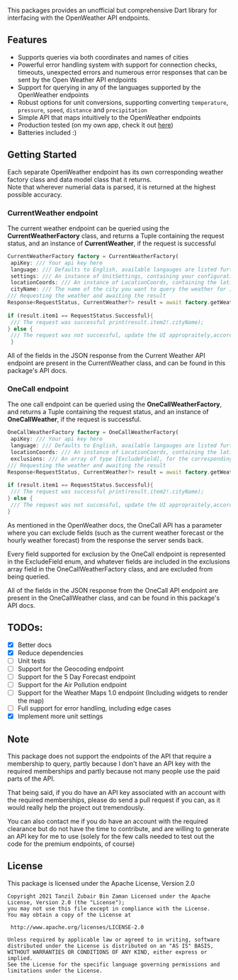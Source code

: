 This packages provides an unofficial but comprehensive Dart library for interfacing with the OpenWeather API endpoints.  
  
## Features  
- Supports queries via both coordinates and names of cities  
- Powerful error handling system with support for connection checks, timeouts, unexpected errors and numerous error responses that can be sent by the Open Weather API endpoints  
- Support for querying in any of the languages supported by the OpenWeather endpoints  
- Robust options for unit conversions, supporting converting `temperature`, `pressure`, `speed`, `distance` and `precipitation`  
- Simple API that maps intuitively to the OpenWeather endpoints  
- Production tested (on my own app, check it out [here](https://play.google.com/store/apps/details?id=tanzilzubairbinzaman.caelum))  
- Batteries included  :)
  
## Getting Started  
Each separate OpenWeather endpoint has its own corresponding weather factory class and data model class that it returns.  
Note that wherever numerial data is parsed, it is returned at the highest possible accuracy.
  
### CurrentWeather endpoint  
The current weather endpoint can be queried using the **CurrentWeatherFactory** class, and returns a Tuple containing the request status, and an instance of **CurrentWeather**, if the request is successful  
```dart 
CurrentWeatherFactory factory = CurrentWeatherFactory(  
 apiKey: /// Your api key here 
 language: /// Defaults to English, available langauges are listed further below 
 settings: /// An instance of UnitSettings, containing your configuration of what units you want the weather data recevied to be converted to 
 locationCoords: /// An instance of LocationCoords, containing the latitude and longitude you want to query the weather for 
 cityName: /// The name of the city you want to query the weather for );  
/// Requesting the weather and awaiting the result  
Response<RequestStatus, CurrentWeather?> result = await factory.getWeather();  
  
if (result.item1 == RequestStatus.Successful){  
 /// The request was successful print(result.item2!.cityName);
} else {  
 /// The request was not successful, update the UI appropraitely,according to the error that caused the failure print(result.item1);
 }  
```  
All of the fields in the JSON response from the Current Weather API endpoint are present in the CurrentWeather class, and can be found in this package's API docs.  
  
### OneCall endpoint  
The one call endpoint can be queried using the **OneCallWeatherFactory**, and returns a Tuple containing the request status, and an instance of **OneCallWeather**, if the request is successful.  
```dart 
OneCallWeatherFactory factory = OneCallWeatherFactory(  
 apiKey: /// Your api key here 
 language: /// Defaults to English, available langauges are listed further below settings: /// An instance of UnitSettings, containing your configuration of what units you want the weather data recevied to be converted to 
 locationCoords: /// An instance of LocationCoords, containing the latitude and longitude you want to query the weather for 
 exclusions: /// An array of type [ExcludeField], for the corresponding fields you want to exlcude from the query sent to the OneCall endpoint, defaults to none );  
/// Requesting the weather and awaiting the result  
Response<RequestStatus, CurrentWeather?> result = await factory.getWeather();  
  
if (result.item1 == RequestStatus.Successful){  
 /// The request was successful print(result.item2!.cityName);
} else {  
 /// The request was not successful, update the UI appropraitely,according to the error that caused the failure print(result.item1);
}  
```  
As mentioned in the OpenWeather docs, the OneCall API has a parameter where you can exclude fields (such as the current weather forecast or the hourly weather forecast) from the response the server sends back.  
  
 Every field supported for exclusion by the OneCall endpoint is represented in the ExcludeField enum, and whatever fields are included in the exclusions array field in the OneCallWeatherFactory class, and are excluded from being queried.  
  
All of the fields in the JSON response from the OneCall API endpoint are present in the OneCallWeather class, and can be found in this package's API docs.  
  
## TODOs:  
- [x] Better docs  
- [x] Reduce dependencies
- [ ] Unit tests  
- [ ] Support for the Geocoding endpoint  
- [ ] Support for the 5 Day Forecast endpoint  
- [ ] Support for the Air Pollution endpoint  
- [ ] Support for the Weather Maps 1.0 endpoint (Including widgets to render the map)  
- [ ] Full support for error handling, including edge cases
- [x] Implement more unit settings  
  
## Note  
This package does not support the endpoints of the API that require a membership to query, partly because I don't have an API key with the required memberships and partly because not many people use the paid parts of the API.  
  
That being said, if you do have an API key associated with an account with the required memberships, please do send a pull request if you can, as it would really help the project out tremendously.   
  
You can also contact me if you do have an account with the required clearance but do not have the time to contribute, and are willing to generate an API key for me to use (solely for the few calls needed to test out the code for the premium endpoints, of course)  
  
  
   
## License 
This package is licensed under the Apache License, Version 2.0      
``` 
Copyright 2021 Tanzil Zubair Bin Zaman Licensed under the Apache License, Version 2.0 (the "License");  
you may not use this file except in compliance with the License.  
You may obtain a copy of the License at  
  
 http://www.apache.org/licenses/LICENSE-2.0  
 
Unless required by applicable law or agreed to in writing, software  
distributed under the License is distributed on an "AS IS" BASIS,  
WITHOUT WARRANTIES OR CONDITIONS OF ANY KIND, either express or implied.  
See the License for the specific language governing permissions and  
limitations under the License.  
```
